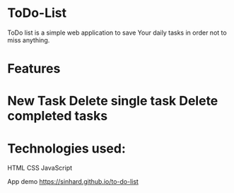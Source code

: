 <h1> ToDo-List </h1>
<p> ToDo list is a simple web application to save Your daily tasks in order not to miss anything. <p>

<h1> Features <h1>
New Task
Delete single task
Delete completed tasks
  
<h1> Technologies used: </h1>
HTML
CSS
JavaScript 

App demo
https://sinhard.github.io/to-do-list

